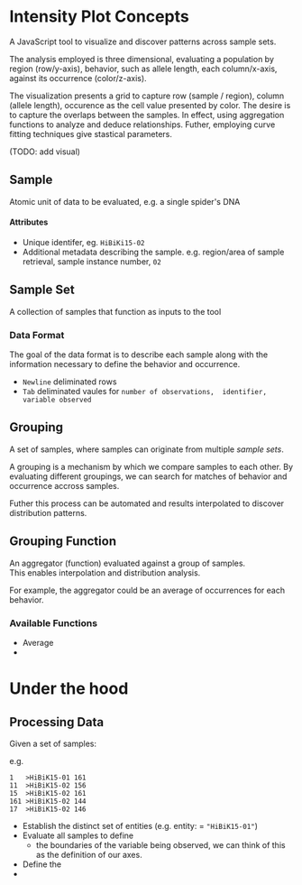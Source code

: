 ﻿# Intensity Plot Concepts

A JavaScript tool to visualize and discover patterns across sample sets.  

The analysis employed is three dimensional, evaluating a population by region (row/y-axis), behavior, such as allele length, each column/x-axis,  against its occurrence (color/z-axis).

The visualization presents a grid to capture row (sample / region), column (allele length), occurence as the cell value presented by color. 
The desire is to capture the overlaps between the samples. In effect, using aggregation functions to analyze and deduce relationships. 
Futher, employing curve fitting techniques give stastical parameters.

(TODO:  add visual)

## Sample
Atomic unit of data to be evaluated, e.g. a single spider's DNA

#### Attributes
* Unique identifer, eg. `HiBiKi15-02`
* Additional metadata describing the sample. e.g. region/area of sample retrieval, sample instance number, `02`

## Sample Set
A collection of samples that function as inputs to the tool

### Data Format
The goal of the data format is to describe each sample along with the information necessary to define the behavior and occurrence. 

* `Newline` deliminated rows
* `Tab` deliminated vaules for 
`number of observations,  identifier, variable observed` 

## Grouping
A set of samples, where samples can originate from multiple *sample sets*.

A grouping is a mechanism by which we compare samples to each other.  By evaluating different groupings, we can search for matches of behavior and occurrence accross samples. 

Futher this process can be automated and results interpolated to discover distribution patterns. 

## Grouping Function
An aggregator (function) evaluated against a group of samples.  
This enables interpolation and distribution analysis.

For example, the aggregator could be an average of occurrences for each behavior. 

### Available Functions

* Average
* 


# Under the hood

## Processing Data

Given a set of samples:


e.g.
```
1	>HiBiK15-01	161
11	>HiBiK15-02	156
15	>HiBiK15-02	161
161	>HiBiK15-02	144
17	>HiBiK15-02	146

```

* Establish the distinct set of entities (e.g. entity: = `"HiBiK15-01"`)
* Evaluate all samples to define
  * the boundaries of the variable being observed, we can think of this as the definition of our axes. 
* Define the 
* 



